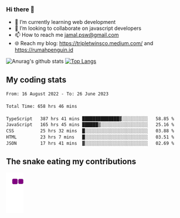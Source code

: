 ### Hi there 👋

<!--
**padepokanpenguin/padepokanpenguin** is a ✨ _special_ ✨ repository because its `README.md` (this file) appears on your GitHub profile.
-->

- 🌱 I’m currently learning  web development
- 👯 I’m looking to collaborate on javascript developers
- 📫 How to reach me jamal.psw@gmail.com
- 🌐 Reach my blog:
   https://tripletwinsco.medium.com/ and
   https://rumahpenguin.id

![Anurag's github stats](https://github-readme-stats.vercel.app/api?username=padepokanpenguin&count_private=true&disable_animations=false&show_icons=true&theme=default)
[![Top Langs](https://github-readme-stats.vercel.app/api/top-langs/?username=padepokanpenguin&theme=default&layout=compact)](https://github.com/padepokanpenguin)

## My coding stats

<!--START_SECTION:waka-->

```txt
From: 16 August 2022 - To: 26 June 2023

Total Time: 658 hrs 46 mins

TypeScript   387 hrs 41 mins ██████████████▓░░░░░░░░░░   58.85 %
JavaScript   165 hrs 45 mins ██████▒░░░░░░░░░░░░░░░░░░   25.16 %
CSS          25 hrs 32 mins  █░░░░░░░░░░░░░░░░░░░░░░░░   03.88 %
HTML         23 hrs 7 mins   █░░░░░░░░░░░░░░░░░░░░░░░░   03.51 %
JSON         17 hrs 41 mins  ▓░░░░░░░░░░░░░░░░░░░░░░░░   02.69 %
```

<!--END_SECTION:waka-->


## The snake eating my contributions
![snake gif](https://github.com/padepokanpenguin/padepokanpenguin/blob/output/github-contribution-grid-snake.gif)
